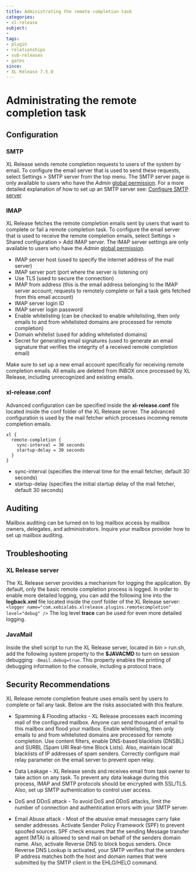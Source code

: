```yaml
---
title: Administrating the remote completion task
categories:
- xl-release
subject:
- 
tags:
- plugin
- relationships
- sub-releases
- gates
since:
- XL Release 7.5.0
---
```


# Administrating the remote completion task

## Configuration

### SMTP
XL Release sends remote completion requests to users of the system by email. To configure the email server that is used to send these requests, select Settings > SMTP server from the top menu. 
The SMTP server page is only available to users who have the  _Admin_ [global permission](https://docs.xebialabs.com/xl-release/how-to/configure-permissions.html). For a more detailed explanation of how to set up an SMTP server see: [Configure SMTP server](https://docs.xebialabs.com/xl-release/how-to/configure-smtp-server.html)

### IMAP
XL Release fetches the remote completion emails sent by users that want to complete or fail a remote completion task. To configure the email server that is used to receive the remote completion emails, 
select Settings > Shared configuration > Add IMAP server. The IMAP server settings are only available to users who have the _Admin_ [global permission](https://docs.xebialabs.com/xl-release/how-to/configure-permissions.html).

- IMAP server host (used to specify the internet address of the mail server)
- IMAP server port (port where the server is listening on)
- Use TLS (used to secure the connection)
- IMAP from address (this is the email address belonging to the IMAP server account; requests to remotely complete or fail a task gets fetched from this email account)
- IMAP server login ID
- IMAP server login password
- Enable whitelisting (can be checked to enable whitelisting, then only emails to and from whitelisted domains are processed for remote completion)
- Domain whitelist (used for adding whitelisted domains)
- Secret for generating email signatures (used to generate an email signature that verifies the integrity of a received remote completion email)

Make sure to set up a new email account specifically for receiving remote completion emails. All emails are deleted from INBOX once processed by XL Release, including unrecognized and existing emails.

### xl-release.conf
Advanced configuration can be specified inside the **xl-release.conf** file located inside the conf folder of the XL Release server. The advanced configuration is used by the mail fetcher which processes incoming remote completion emails. 

```
xl {
  remote-completion {
    sync-interval = 30 seconds
    startup-delay = 30 seconds
  }
}
```

- sync-interval (specifies the interval time for the email fetcher, default 30 seconds)
- startup-delay (specifies the initial startup delay of the mail fetcher, default 30 seconds)

## Auditing

Mailbox auditing can be turned on to log mailbox access by mailbox owners, delegates, and administrators. Inquire your mailbox provider how to set up mailbox auditing.

## Troubleshooting

### XL Release server
The XL Release server provides a mechanism for logging the application. By default, only the basic remote completion process is logged.
In order to enable more detailed logging, you can add the following line into the **logback.xml** file located inside the conf folder of the XL Release server: 
`<logger name="com.xebialabs.xlrelease.plugins.remotecompletion" level="debug" />`
The log level **trace** can be used for even more detailed logging.

### JavaMail
Inside the shell script to run the XL Release server, located in bin > run.sh, add the following system property to the **$JAVACMD** to turn on session debugging: `-Dmail.debug=true`.
This property enables the printing of debugging information to the console, including a protocol trace.

## Security Recommendations
XL Release remote completion feature uses emails sent by users to complete or fail any task. Below are the risks associated with this feature.

- Spamming & Flooding attacks - XL Release processes each incoming mail of the configured mailbox. Anyone can send thousand of email to this mailbox and flood your mailbox.  Enable whitelisting, then only emails to and from whitelisted domains are processed for remote completion. Use content filters, enable DNS-based blacklists (DNSBL) and SURBL (Spam URI Real-time Block Lists). Also, maintain local blacklists of IP addresses of spam senders. Correctly configure mail relay parameter on the email server to prevent open relay.

- Data Leakage - XL Release sends and receives email from task owner to take action on any task. To prevent any data leakage during this process, IMAP and SMTP protocols should be encrypted with SSL/TLS. Also, set up SMTP authentication to control user access.

- DoS and DDoS attack - To avoid DoS and DDoS attacks, limit the number of connection and authentication errors with your SMTP server.

- Email Abuse attack - Most of the abusive email messages carry fake sender addresses. Activate Sender Policy Framework (SPF) to prevent spoofed sources. SPF check ensures that the sending Message transfer agent (MTA) is allowed to send mail on behalf of the senders domain name. Also, activate Reverse DNS to block bogus senders. Once Reverse DNS Lookup is activated, your SMTP verifies that the senders IP address matches both the host and domain names that were submitted by the SMTP client in the EHLO/HELO command.
